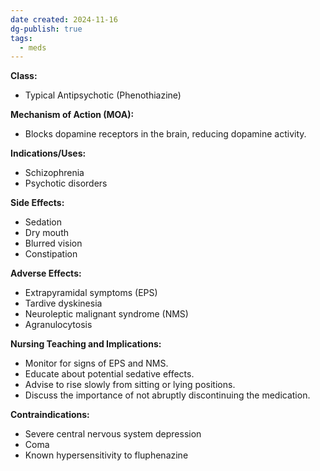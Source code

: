 ```yaml
---
date created: 2024-11-16
dg-publish: true
tags:
  - meds
---
```

**Class:**
- Typical Antipsychotic (Phenothiazine)

**Mechanism of Action (MOA):**
- Blocks dopamine receptors in the brain, reducing dopamine activity.

**Indications/Uses:**
- Schizophrenia
- Psychotic disorders

**Side Effects:**
- Sedation
- Dry mouth
- Blurred vision
- Constipation

**Adverse Effects:**
- Extrapyramidal symptoms (EPS)
- Tardive dyskinesia
- Neuroleptic malignant syndrome (NMS)
- Agranulocytosis

**Nursing Teaching and Implications:**
- Monitor for signs of EPS and NMS.
- Educate about potential sedative effects.
- Advise to rise slowly from sitting or lying positions.
- Discuss the importance of not abruptly discontinuing the medication.

**Contraindications:**
- Severe central nervous system depression
- Coma
- Known hypersensitivity to fluphenazine